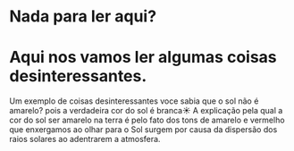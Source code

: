 # Nada para ler aqui?
# Aqui nos vamos ler algumas coisas desinteressantes.
 Um exemplo de coisas desinteressantes voce sabia que o sol não é amarelo? pois a verdadeira cor do sol é branca☀️
 A explicação pela qual a cor do sol ser amarelo na terra é pelo fato dos tons de amarelo e vermelho que enxergamos ao olhar para o Sol surgem por causa da dispersão dos raios solares ao adentrarem a atmosfera.
